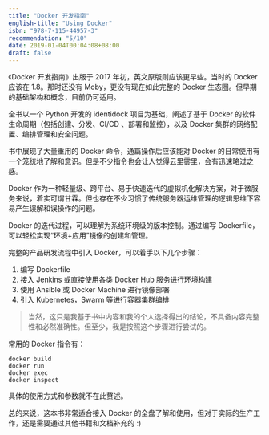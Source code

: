 ```yaml
---
title: "Docker 开发指南"
english-title: "Using Docker"
isbn: "978-7-115-44957-3"
recommendation: "5/10"
date: 2019-01-04T00:04:08+08:00
draft: false
---
```


《Docker 开发指南》出版于 2017 年初，英文原版则应该更早些。当时的 Docker 应该在 1.8。那时还没有 Moby，更没有现在如此完整的 Docker 生态圈。但早期的基础架构和概念，目前仍可适用。

全书以一个 Python 开发的 identidock 项目为基础，阐述了基于 Docker 的软件生命周期（包括创建、分发、CI/CD 、部署和监控），以及 Docker 集群的网络配置、编排管理和安全问题。

书中展现了大量重用的 Docker 命令，通篇操作后应该能对 Docker 的日常使用有一个笼统地了解和意识。但是不少指令也会让人觉得云里雾里，会有迅速略过之感。

Docker 作为一种轻量级、跨平台、易于快速迭代的虚拟机化解决方案，对于微服务来说，着实可谓甘霖。但也存在不少习惯了传统服务器运维管理的逻辑思维下容易产生误解和误操作的问题。

Docker 的迭代过程，可以理解为系统环境级的版本控制。通过编写 Dockerfile，可以轻松实现“环境+应用”镜像的创建和管理。

完整的产品研发流程中引入 Docker，可以着手以下几个步骤：

1. 编写 Dockerfile
2. 接入 Jenkins 或直接使用各类 Docker Hub 服务进行环境构建
3. 使用 Ansible 或 Docker Machine 进行镜像部署
4. 引入 Kubernetes，Swarm 等进行容器集群编排

> 当然，这只是我基于书中内容和我的个人选择得出的结论，不具备内容完整性和必然准确性。但至少，我是按照这个步骤进行尝试的。

常用的 Docker 指令有：

```
docker build
docker run
docker exec
docker inspect
```

具体的使用方式和参数就不在此赘述。

总的来说，这本书非常适合接入 Docker 的全盘了解和使用，但对于实际的生产工作，还是需要通过其他书籍和文档补充的 :)
